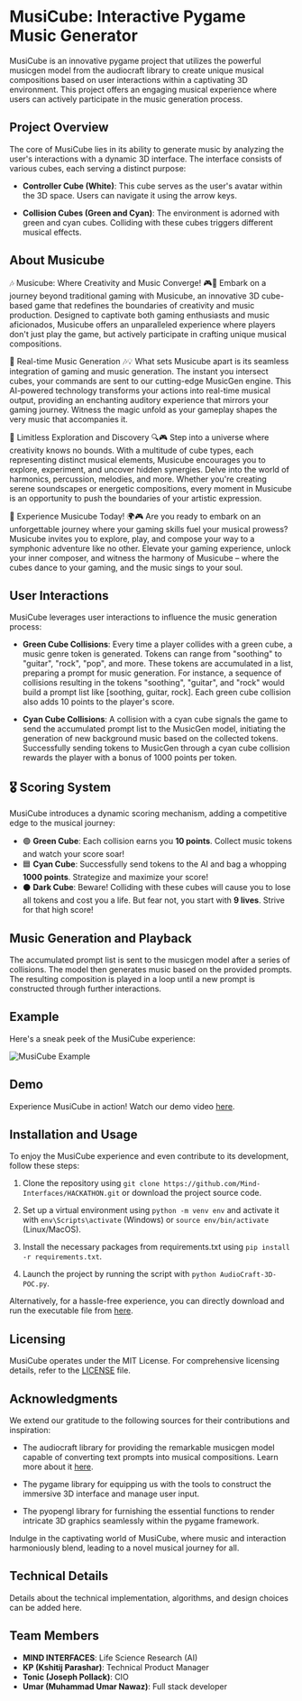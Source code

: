 # MusiCube: Interactive Pygame Music Generator

MusiCube is an innovative pygame project that utilizes the powerful musicgen model from the audiocraft library to create unique musical compositions based on user interactions within a captivating 3D environment. This project offers an engaging musical experience where users can actively participate in the music generation process.

## Project Overview

The core of MusiCube lies in its ability to generate music by analyzing the user's interactions with a dynamic 3D interface. The interface consists of various cubes, each serving a distinct purpose:

- **Controller Cube (White)**: This cube serves as the user's avatar within the 3D space. Users can navigate it using the arrow keys.

- **Collision Cubes (Green and Cyan)**: The environment is adorned with green and cyan cubes. Colliding with these cubes triggers different musical effects.


## About Musicube

🎶 Musicube: Where Creativity and Music Converge! 🎮🎵 Embark on a journey beyond traditional gaming with Musicube, an innovative 3D cube-based game that redefines the boundaries of creativity and music production. Designed to captivate both gaming enthusiasts and music aficionados, Musicube offers an unparalleled experience where players don't just play the game, but actively participate in crafting unique musical compositions.

🚀 Real-time Music Generation 🎶💡 What sets Musicube apart is its seamless integration of gaming and music generation. The instant you intersect cubes, your commands are sent to our cutting-edge MusicGen engine. This AI-powered technology transforms your actions into real-time musical output, providing an enchanting auditory experience that mirrors your gaming journey. Witness the magic unfold as your gameplay shapes the very music that accompanies it.

🌈 Limitless Exploration and Discovery 🔍🎮 Step into a universe where creativity knows no bounds. With a multitude of cube types, each representing distinct musical elements, Musicube encourages you to explore, experiment, and uncover hidden synergies. Delve into the world of harmonics, percussion, melodies, and more. Whether you're creating serene soundscapes or energetic compositions, every moment in Musicube is an opportunity to push the boundaries of your artistic expression.

🎉 Experience Musicube Today! 🌍🎮 Are you ready to embark on an unforgettable journey where your gaming skills fuel your musical prowess? Musicube invites you to explore, play, and compose your way to a symphonic adventure like no other. Elevate your gaming experience, unlock your inner composer, and witness the harmony of Musicube – where the cubes dance to your gaming, and the music sings to your soul.
## User Interactions

MusiCube leverages user interactions to influence the music generation process:

- **Green Cube Collisions**: Every time a player collides with a green cube, a music genre token is generated. Tokens can range from "soothing" to "guitar", "rock", "pop", and more. These tokens are accumulated in a list, preparing a prompt for music generation. For instance, a sequence of collisions resulting in the tokens "soothing", "guitar", and "rock" would build a prompt list like [soothing, guitar, rock]. Each green cube collision also adds 10 points to the player's score.

- **Cyan Cube Collisions**: A collision with a cyan cube signals the game to send the accumulated prompt list to the MusicGen model, initiating the generation of new background music based on the collected tokens. Successfully sending tokens to MusicGen through a cyan cube collision rewards the player with a bonus of 1000 points per token.


## 🎖 Scoring System

MusiCube introduces a dynamic scoring mechanism, adding a competitive edge to the musical journey:

- 🟢 **Green Cube**: Each collision earns you **10 points**. Collect music tokens and watch your score soar!
- 🟦 **Cyan Cube**: Successfully send tokens to the AI and bag a whopping **1000 points**. Strategize and maximize your score!
- ⚫ **Dark Cube**: Beware! Colliding with these cubes will cause you to lose all tokens and cost you a life. But fear not, you start with **9 lives**. Strive for that high score!
 
## Music Generation and Playback

The accumulated prompt list is sent to the musicgen model after a series of collisions. The model then generates music based on the provided prompts. The resulting composition is played in a loop until a new prompt is constructed through further interactions.

## Example

Here's a sneak peek of the MusiCube experience:

![MusiCube Example](http://mind-interfaces.com/cube/audiosurf-3d-poc.png)


## Demo

Experience MusiCube in action! Watch our demo video [here](https://www.youtube.com/watch?v=NUnyDEqjWBg).
## Installation and Usage

To enjoy the MusiCube experience and even contribute to its development, follow these steps:

1. Clone the repository using `git clone https://github.com/Mind-Interfaces/HACKATHON.git` or download the project source code.

2. Set up a virtual environment using `python -m venv env` and activate it with `env\Scripts\activate` (Windows) or `source env/bin/activate` (Linux/MacOS).

3. Install the necessary packages from requirements.txt using `pip install -r requirements.txt`.

4. Launch the project by running the script with `python AudioCraft-3D-POC.py`.

Alternatively, for a hassle-free experience, you can directly download and run the executable file from [here](LINK_TO_EXECUTABLE).

## Licensing

MusiCube operates under the MIT License. For comprehensive licensing details, refer to the [LICENSE](LINK_TO_LICENSE) file.

## Acknowledgments

We extend our gratitude to the following sources for their contributions and inspiration:

- The audiocraft library for providing the remarkable musicgen model capable of converting text prompts into musical compositions. Learn more about it [here](https://github.com/facebookresearch/audiocraft).

- The pygame library for equipping us with the tools to construct the immersive 3D interface and manage user input.

- The pyopengl library for furnishing the essential functions to render intricate 3D graphics seamlessly within the pygame framework.

Indulge in the captivating world of MusiCube, where music and interaction harmoniously blend, leading to a novel musical journey for all.


## Technical Details

Details about the technical implementation, algorithms, and design choices can be added here.
## Team Members

- **MIND INTERFACES**: Life Science Research (AI)
- **KP (Kshitij Parashar)**: Technical Product Manager
- **Tonic (Joseph Pollack)**: CIO
- **Umar (Muhammad Umar Nawaz)**: Full stack developer
